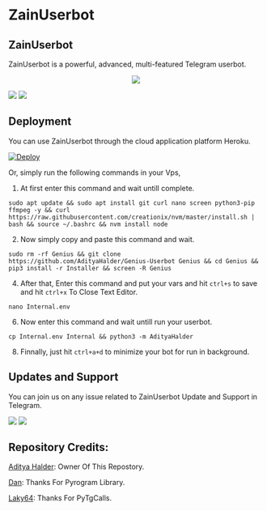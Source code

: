 # ZainUserbot

<h2>ZainUserbot</h2>
<p title="ZainUserbot">ZainUserbot is a powerful, advanced, multi-featured Telegram userbot.</p>

<p align="center"><a href="https://t.me/The_Eternity_Soul"><img src="https://envs.sh/ElG.jpg"></a></p>

![](ZainAssist/resorce/maintained.svg)
![](ZainAssist/resource/license.svg)

<h2>Deployment</h2>
<p title="Deployment">You can use ZainUserbot through the cloud application platform Heroku.</p>

[![Deploy](https://www.herokucdn.com/deploy/button.svg)](https://heroku.com/deploy?template=https://github.com/ZainAssist/ZainUserbot)

Or, simply run the following commands in your Vps,

1. At first enter this command and wait untill complete.
```
sudo apt update && sudo apt install git curl nano screen python3-pip ffmpeg -y && curl https://raw.githubusercontent.com/creationix/nvm/master/install.sh | bash && source ~/.bashrc && nvm install node
```

2. Now simply copy and paste this command and wait.
```
sudo rm -rf Genius && git clone https://github.com/AdityaHalder/Genius-Userbot Genius && cd Genius && pip3 install -r Installer && screen -R Genius
```

4. After that, Enter this command and put your vars and hit ```ctrl+s``` to save and hit ```ctrl+x``` To Close Text Editor.
```
nano Internal.env
```

6. Now enter this command and wait untill run your userbot.
```
cp Internal.env Internal && python3 -m AdityaHalder
```

8. Finnally, just hit ```ctrl+a+d``` to minimize your bot for run in background.


<h2>Updates and Support</h2>
<p title="Support">You can join us on any issue related to ZainUserbot Update and Support in Telegram.</p>
<a href="https://t.me/About_Zain" target="_blank"><img src="ZainAssist/resource/updates.svg"/></a>
<a href="https://t.me/About_Zain" target="_blank"><img src="ZainAssist/resource/support.svg"/></a>


<h2>Repository Credits:</h2>

[Aditya Halder](https://github.com/ZainAssist): Owner Of This Repostory.

[Dan](https://github.com/pyrogram/pyrogram): Thanks For Pyrogram Library.

[Laky64](https://github.com/pytgcalls/pytgcalls): Thanks For PyTgCalls.
